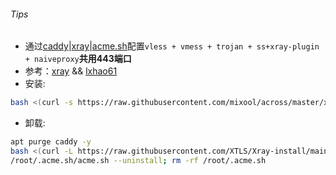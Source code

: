 ###### Tips
* 通过[caddy](https://github.com/caddyserver/caddy/releases)|[xray](https://github.com/XTLS/Xray-core/releases)|[acme.sh](https://github.com/acmesh-official/acme.sh)配置`vless + vmess + trojan + ss+xray-plugin + naiveproxy`**共用443端口**  
* 参考：[xray](https://github.com/XTLS/Xray-examples)  &&  [lxhao61](https://github.com/lxhao61/integrated-examples)
* 安装:
```bash
bash <(curl -s https://raw.githubusercontent.com/mixool/across/master/xray/xray_whatever_uuid.sh) uuid my.domain.com
```
* 卸载:
```bash
apt purge caddy -y
bash <(curl -L https://raw.githubusercontent.com/XTLS/Xray-install/main/install-release.sh) --remove; systemctl disable xray; rm -rf /usr/local/etc/xray /var/log/xray
/root/.acme.sh/acme.sh --uninstall; rm -rf /root/.acme.sh
```

